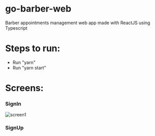 # go-barber-web
Barber appointments management web app made with ReactJS using Typescript

# Steps to run:
  - Run "yarn"
  - Run "yarn start"
  
 # Screens:
### SignIn
![screen1](https://user-images.githubusercontent.com/20324935/83754440-54dc5680-a642-11ea-99ce-ad982b835c99.png)

### SignUp
